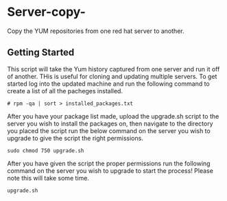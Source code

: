 # Server-copy-
Copy the YUM repositories  from one red hat server to another. 
## Getting Started 
This script will take the Yum history captured from one server and run it off of another. THis is useful for cloning and updating multiple servers. 
To get started log into the updated machine and run the following command to create a list of all the pacheges installed.

``` # rpm -qa | sort > installed_packages.txt ```
 
After you have your package list made, upload the upgrade.sh script to the server you wish to install the packages on, then navigate to the directory you placed the script run the below command on the server you wish to upgrade to give the script the right permissions.

``` sudo chmod 750 upgrade.sh ```

After you have given the script the proper permissions run the following command on the server you wish to upgrade to start the process! Please note this will take some time. 

``` upgrade.sh ```


 

